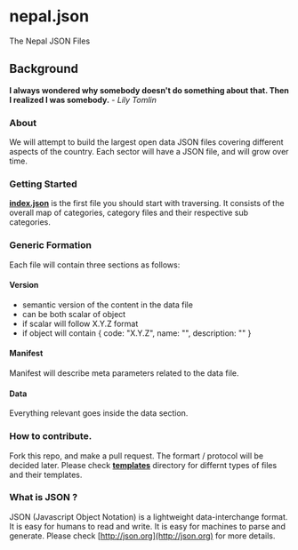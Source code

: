 # nepal.json
The Nepal JSON Files

## Background
__I always wondered why somebody doesn't do something about that. Then I realized I was somebody.__ - _Lily Tomlin_

### About
We will attempt to build the largest open data JSON files covering different aspects of the country. Each sector will have a JSON file, and will grow over time.

### Getting Started
[__index.json__](index.json) is the first file you should start with traversing. It consists of the overall map of categories, category files and their respective sub categories.

### Generic Formation
Each file will contain three sections as follows: 
#### Version
- semantic version of the content in the data file
- can be both scalar of object
- if scalar will follow X.Y.Z format
- if object will contain 
    {
        code: "X.Y.Z",
        name: "<some-version-name>",
        description: "<some-version-description>"
    }
#### Manifest
Manifest will describe meta parameters related to the data file.
#### Data
Everything relevant goes inside the data section.


### How to contribute.
Fork this repo, and make a pull request. The formart / protocol will be decided later. Please check [__templates__](__templates__) directory for differnt types of files and their templates.

### What is JSON ?
JSON (Javascript Object Notation) is a lightweight data-interchange format. It is easy for humans to read and write. It is easy for machines to parse and generate. Please check [http://json.org](http://json.org) for more details.


